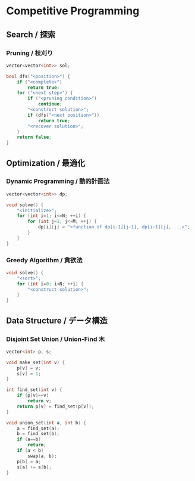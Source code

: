 # Competitive Programming

## Search / 探索

### Pruning / 枝刈り
```cpp
vector<vector<int>> sol;

bool dfs("<position>") {
    if ("<complete>")
        return true;
    for ("<next step>") {
        if ("<pruning condition>")
            continue;
        "<construct solution>";
        if (dfs("<next position>"))
            return true;
        "<recover solution>";
    }
    return false;
}
```

## Optimization / 最適化

### Dynamic Programming / 動的計画法
```cpp
vector<vector<int>> dp;

void solve() {
    "<initialize>";
    for (int i=1; i<=N; ++i) {
        for (int j=1; j<=M; ++j) {
            dp[i][j] = "<function of dp[i-1][j-1], dp[i-1][j], ...>";
        }
    }
}
```

### Greedy Algorithm / 貪欲法
```cpp
void solve() {
    "<sort>";
    for (int i=0; i<N; ++i) {
        "<construct solution>";
    }
}
```

## Data Structure / データ構造

### Disjoint Set Union / Union-Find 木
```cpp
vector<int> p, s;

void make_set(int v) {
    p[v] = v;
    s[v] = 1;
}

int find_set(int v) {
    if (p[v]==v)
        return v;
    return p[v] = find_set(p[v]);
}

void union_set(int a, int b) {
    a = find_set(a);
    b = find_set(b);
    if (a==b)
        return;
    if (a < b)
        swap(a, b);
    p[b] = a;
    s[a] += s[b];
}
```